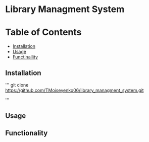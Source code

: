 # Library Managment System

# Table of Contents
- [Installation](#installation)
- [Usage](#usage)
- [Functinallity](#functionality)

## Installation

'''
git clone https://github.com/TMoiseyenko06/library_managment_system.git

'''

## Usage

## Functionality